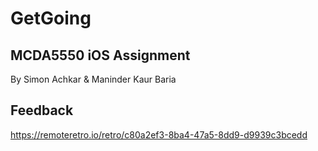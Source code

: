 # GetGoing

## MCDA5550 iOS Assignment
By Simon Achkar & Maninder Kaur Baria 

## Feedback
https://remoteretro.io/retro/c80a2ef3-8ba4-47a5-8dd9-d9939c3bcedd
